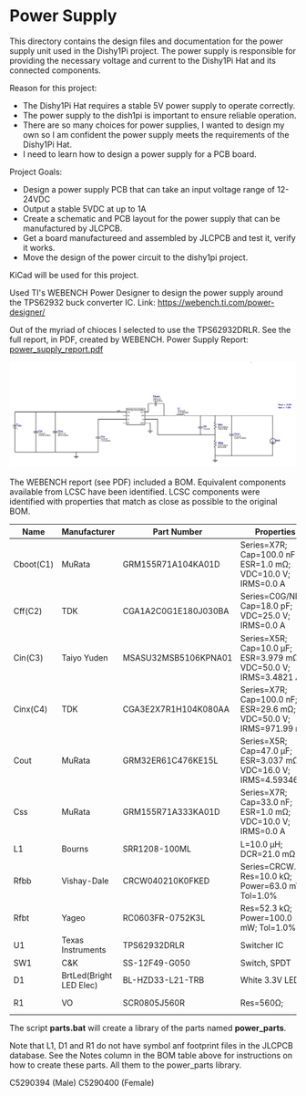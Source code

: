 # Power Supply

This directory contains the design files and documentation for the power supply unit used in the Dishy1Pi project. The power supply is responsible for providing the necessary voltage and current to the Dishy1Pi Hat and its connected components.

Reason for this project:
- The Dishy1Pi Hat requires a stable 5V power supply to operate correctly.
- The power supply to the dish1pi is important to ensure reliable operation.
- There are so many choices for power supplies, I wanted to design my own so I am confident the power supply meets the requirements of the Dishy1Pi Hat.
- I need to learn how to design a power supply for a PCB board.

Project Goals:
- Design a power supply PCB that can take an input voltage range of 12-24VDC
- Output a stable 5VDC at up to 1A
- Create a schematic and PCB layout for the power supply that can be manufactured by JLCPCB.
- Get a board manufactureed and assembled by JLCPCB and test it, verify it works.
- Move the design of the power circuit to the dishy1pi project.

KiCad will be used for this project.

Used TI's WEBENCH Power Designer to design the power supply around the TPS62932 buck converter IC. Link: https://webench.ti.com/power-designer/

Out of the myriad of chioces I selected to use the TPS62932DRLR. See the full report, in PDF, created by WEBENCH. Power Supply Report: [power_supply_report.pdf](docs/PowerSupplyDesignReport.pdf)

![Schematic](images/power_supply_schematic.png)

The WEBENCH report (see PDF) included a BOM. Equivalent components available from LCSC have been identified. LCSC components were identified with properties that match as close as possible to the original BOM.


| Name  | Manufacturer     | Part Number              | Properties                                                                 | Qty | Footprint      | LCSC | Notes |
|-------|------------------|--------------------------|----------------------------------------------------------------------------|-----|----------------|------|-------|
| Cboot(C1) | MuRata           | GRM155R71A104KA01D       | Series=X7R;<br>Cap=100.0 nF<br>ESR=1.0 mΩ;<br>VDC=10.0 V;<br>IRMS=0.0 A   | 1   | 0402 3 mm²     |  C71687    |       |
| Cff(C2)   | TDK              | CGA1A2C0G1E180J030BA     | Series=C0G/NP0;<br>Cap=18.0 pF;<br>VDC=25.0 V;<br>IRMS=0.0 A              | 1   | 0201 2 mm²     | C599585    |   C0402C180J5GAC7867, 0402    |
| Cin(C3)   | Taiyo Yuden      | MSASU32MSB5106KPNA01     | Series=X5R;<br>Cap=10.0 µF;<br>ESR=3.979 mΩ;<br>VDC=50.0 V;<br>IRMS=3.4821 A | 1   | 1210 15 mm²    |  C5677734    |       |
| Cinx(C4)  | TDK              | CGA3E2X7R1H104K080AA     | Series=X7R;<br>Cap=100.0 nF;<br>ESR=29.6 mΩ;<br>VDC=50.0 V;<br>IRMS=971.99 mA | 1   | 0603 5 mm²     |  C14663  |  CC0603KRX7R9BB104     |
| Cout  | MuRata           | GRM32ER61C476KE15L       | Series=X5R;<br>Cap=47.0 µF;<br>ESR=3.037 mΩ;<br>VDC=16.0 V;<br>IRMS=4.59346 A | 1   | 1210_280 15 mm²| C5440143   |   CS3225X7R476K160NRL    |
| Css   | MuRata           | GRM155R71A333KA01D       | Series=X7R;<br>Cap=33.0 nF;<br>ESR=1.0 mΩ;<br>VDC=10.0 V;<br>IRMS=0.0 A   | 1   | 0402 3 mm²     |     C307488  |  CL10B333KB8NFNC, 0603     |
| L1    | Bourns           | SRR1208-100ML            | L=10.0 µH; DCR=21.0 mΩ                                                     | 1   | SRR1208 216 mm²|   C2041331  |    STEP@SnapMagic   |
| Rfbb  | Vishay-Dale      | CRCW040210K0FKED         | Series=CRCW..e3; Res=10.0 kΩ; Power=63.0 mW; Tol=1.0%                      | 1   | 0402 3 mm²     |  C71617    |     |
| Rfbt  | Yageo            | RC0603FR-0752K3L         | Res=52.3 kΩ; Power=100.0 mW; Tol=1.0%                                      | 1   | 0603 5 mm²     |   C23198  |    0603WAF5232T5E, NP   |
| U1    | Texas Instruments| TPS62932DRLR             | Switcher IC                                                                | 1   | DRL0008A-MFG 9 mm² | C3032935 |  STEP@ https://www.snapeda.com/   |
| SW1   | C&K              | SS-12F49-G050            | Switch, SPDT                             | 1   | KSC201  | C2876010 |  Added     |
| D1    | BrtLed(Bright LED Elec)       | BL-HZD33-L21-TRB                | White 3.3V LED                                                 | 1   | 1206     | C5264252  |   Added , no CAD, use Generic LED1206   |
| R1    | VO            | SCR0805J560R             | Res=560Ω;                                     | 1   | 0805    | C3017839  |   Added, Generic 0805 resistor    |


The script **parts.bat** will create a library of the parts named **power_parts**.

Note that L1, D1 and R1 do not have symbol anf footprint files in the JLCPCB database. See the Notes column in the BOM table above for instructions on how to create these parts. All them to the power_parts library.

C5290394 (Male)
C5290400 (Female)
